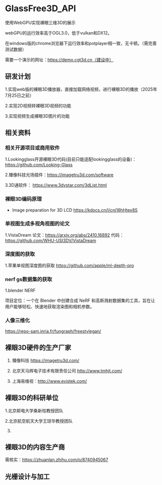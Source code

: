 # GlassFree3D_API

使用WebGPU实现裸眼三维3D的展示

webGPU的运行效率高于OGL3.0，低于vulkan和DX12。

在windows版的chrome浏览器下运行效率和potplayer相一致，无卡顿。（需完善测试数据）

需要一个演示的网址：https://demo.cgt3d.cn（建设中）

## 研发计划

1.实现web版的裸眼3D播放器，直接加载网络视频，进行裸眼3D的播放（2025年7月25日之前）

2.实现2D视频转裸眼3D视频的功能

3.实现视频生成裸眼3D图片的功能

## 相关资料

### 相关开源项目或商用软件
1.Lookingglass开源裸眼3D代码(目前只能适配lookingglass的设备)：https://github.com/Looking-Glass
 
2.臻像科技光场插件：https://imagetru3d.com/software

3.3D通软件： https://www.3dvstar.com/3dList.html

### 裸眼3D编码原理

* Image preparation for 3D LCD   https://kdocs.cn/l/cnj16hHtex8S
 

### 单视图生成多视角视图的论文
1.VistaDream 论文：https://arxiv.org/abs/2410.16892  代码：https://github.com/WHU-USI3DV/VistaDream

### 深度图的获取
1.苹果单视图深度图的获取 https://github.com/apple/ml-depth-pro

### nerf gs数据集的获取
1.blender NERF 

项目定位：一个在 Blender 中创建合成 NeRF 和高斯溅射数据集的工具，旨在让用户能够轻松、快速地获取渲染图和相机参数。

### 人像三维化

https://repo-sam.inria.fr/fungraph/freestylegan/


## 裸眼3D硬件的生产厂家
1. 臻像科技  https://imagetru3d.com/
   
2. 北京天马辉电子技术有限责任公司 http://www.tmhjt.com/
   
3. 上海易维视：http://www.evistek.com/



## 裸眼3D的科研单位
1.北京邮电大学桑新柱教授团队

2.北京航空航天大学王琼华教授团队

3.

## 裸眼3D的内容生产商

需核实：https://zhuanlan.zhihu.com/p/8740945067


## 光栅设计与加工
